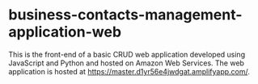 # business-contacts-management-application-web

This is the front-end of a basic CRUD web application developed using JavaScript and Python and hosted on Amazon Web Services. The web application is hosted at https://master.d1yr56e4jwdgat.amplifyapp.com/.
